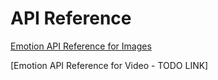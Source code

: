 <!-- 
NavPath: Emotion API
LinkLabel: API Reference
Weight: 15
ExternalLink: https://dev.projectoxford.ai/docs/services/5639d931ca73072154c1ce89
-->


# API Reference

[Emotion API Reference for Images](https://dev.projectoxford.ai/docs/services/5639d931ca73072154c1ce89)

[Emotion API Reference for Video - TODO LINK]
